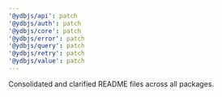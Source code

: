 ```yaml
---
'@ydbjs/api': patch
'@ydbjs/auth': patch
'@ydbjs/core': patch
'@ydbjs/error': patch
'@ydbjs/query': patch
'@ydbjs/retry': patch
'@ydbjs/value': patch
---
```


Consolidated and clarified README files across all packages.
